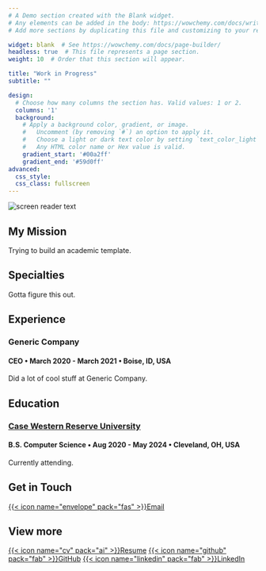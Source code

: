 ```yaml
---
# A Demo section created with the Blank widget.
# Any elements can be added in the body: https://wowchemy.com/docs/writing-markdown-latex/
# Add more sections by duplicating this file and customizing to your requirements.

widget: blank  # See https://wowchemy.com/docs/page-builder/
headless: true  # This file represents a page section.
weight: 10  # Order that this section will appear.

title: "Work in Progress"
subtitle: ""

design:
  # Choose how many columns the section has. Valid values: 1 or 2.
  columns: '1'
  background:
    # Apply a background color, gradient, or image.
    #   Uncomment (by removing `#`) an option to apply it.
    #   Choose a light or dark text color by setting `text_color_light`.
    #   Any HTML color name or Hex value is valid.
    gradient_start: '#00a2ff'
    gradient_end: '#59d0ff'
advanced:
  css_style:
  css_class: fullscreen
---
```

![screen reader text](icon.jpg "caption")

## My Mission

Trying to build an academic template.

## Specialties

Gotta figure this out.

## Experience

### Generic Company
#### CEO • March 2020 - March 2021 • Boise, ID, USA   

Did a lot of cool stuff at Generic Company.

## Education

### [Case Western Reserve University](https://case.edu/)
#### B.S. Computer Science • Aug 2020 - May 2024 • Cleveland, OH, USA

Currently attending.

## Get in Touch

[{{< icon name="envelope" pack="fas" >}}Email](mailto:aaoren210@gmail.com)

## View more
[{{< icon name="cv" pack="ai" >}}Resume](uploads/resume.pdf)
[{{< icon name="github" pack="fab" >}}GitHub](https://github.com/Aaron3154518)
[{{< icon name="linkedin" pack="fab" >}}LinkedIn](https://www.linkedin.com/in/aaron-orenstein-485084188/) 
